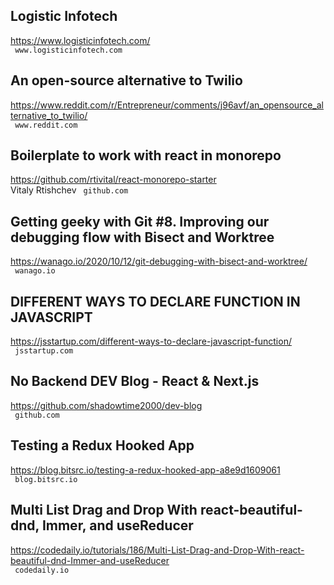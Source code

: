 ## Logistic Infotech  
https://www.logisticinfotech.com/  
 ` www.logisticinfotech.com`
  

## An open-source alternative to Twilio  
https://www.reddit.com/r/Entrepreneur/comments/j96avf/an_opensource_alternative_to_twilio/  
 ` www.reddit.com`
  

## Boilerplate to work with react in monorepo  
https://github.com/rtivital/react-monorepo-starter  
Vitaly Rtishchev ` github.com`
  

## Getting geeky with Git #8. Improving our debugging flow with Bisect and Worktree  
https://wanago.io/2020/10/12/git-debugging-with-bisect-and-worktree/  
 ` wanago.io`
  

## DIFFERENT WAYS TO DECLARE FUNCTION IN JAVASCRIPT  
https://jsstartup.com/different-ways-to-declare-javascript-function/  
 ` jsstartup.com`
  

## No Backend DEV Blog - React & Next.js  
https://github.com/shadowtime2000/dev-blog  
 ` github.com`
  

## Testing a Redux Hooked App  
https://blog.bitsrc.io/testing-a-redux-hooked-app-a8e9d1609061  
 ` blog.bitsrc.io`
  

## Multi List Drag and Drop With react-beautiful-dnd, Immer, and useReducer  
https://codedaily.io/tutorials/186/Multi-List-Drag-and-Drop-With-react-beautiful-dnd-Immer-and-useReducer  
 ` codedaily.io`
  

